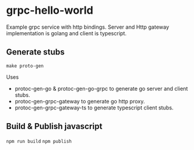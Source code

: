 # grpc-hello-world

Example grpc service with http bindings. Server and Http gateway implementation is golang and client is typescript.

## Generate stubs
`make proto-gen`

Uses
* protoc-gen-go & protoc-gen-go-grpc to generate go server and client stubs.
* protoc-gen-grpc-gateway to generate go http proxy.
* protoc-gen-grpc-gateway-ts to generate typescript client stubs.

## Build & Publish javascript
`npm run build`
`npm publish`